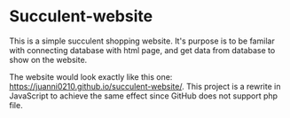 # Succulent-website
This is a simple succulent shopping website.
It's purpose is to be familar with connecting database with html page, and get data from database to show on the website.

The website would look exactly like this one: https://juanni0210.github.io/succulent-website/. This project is a rewrite in JavaScript to achieve the same effect since GitHub does not support php file.

